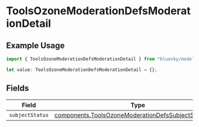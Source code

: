 # ToolsOzoneModerationDefsModerationDetail

## Example Usage

```typescript
import { ToolsOzoneModerationDefsModerationDetail } from "bluesky/models/components";

let value: ToolsOzoneModerationDefsModerationDetail = {};
```

## Fields

| Field                                                                                                                        | Type                                                                                                                         | Required                                                                                                                     | Description                                                                                                                  |
| ---------------------------------------------------------------------------------------------------------------------------- | ---------------------------------------------------------------------------------------------------------------------------- | ---------------------------------------------------------------------------------------------------------------------------- | ---------------------------------------------------------------------------------------------------------------------------- |
| `subjectStatus`                                                                                                              | [components.ToolsOzoneModerationDefsSubjectStatusView](../../models/components/toolsozonemoderationdefssubjectstatusview.md) | :heavy_minus_sign:                                                                                                           | N/A                                                                                                                          |